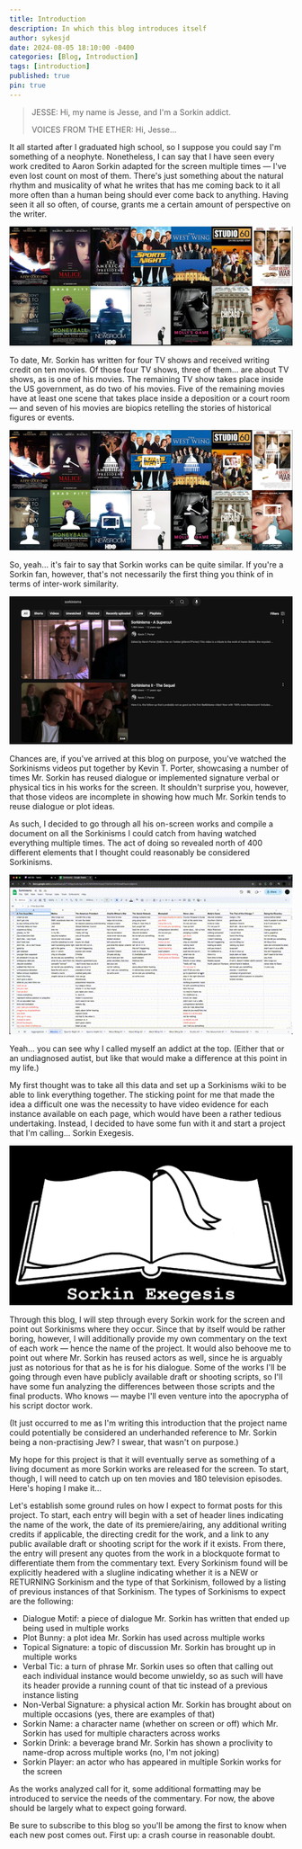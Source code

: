 ```yaml
---
title: Introduction
description: In which this blog introduces itself
author: sykesjd
date: 2024-08-05 18:10:00 -0400
categories: [Blog, Introduction]
tags: [introduction]
published: true
pin: true
---
```


> JESSE: Hi, my name is Jesse, and I'm a Sorkin addict.
> 
> VOICES FROM THE ETHER: Hi, Jesse...

It all started after I graduated high school, so I suppose you could say I'm something of a neophyte. Nonetheless, I can say that I have seen every work credited to Aaron Sorkin adapted for the screen multiple times — I've even lost count on most of them. There's just something about the natural rhythm and musicality of what he writes that has me coming back to it all more often than a human being should ever come back to anything. Having seen it all so often, of course, grants me a certain amount of perspective on the writer.

![Sorkin works for the screen](assets/img/AllWorks.png "Sorkin Works for the Screen")

To date, Mr. Sorkin has written for four TV shows and received writing credit on ten movies. Of those four TV shows, three of them... are about TV shows, as is one of his movies. The remaining TV show takes place inside the US government, as do two of his movies. Five of the remaining movies have at least one scene that takes place inside a deposition or a court room — and seven of his movies are biopics retelling the stories of historical figures or events.

![Sorkin works for the screen, annotated](/assets/img/AllWorksAnnotated.png "Sorkin Works for the Screen, Annotated")

So, yeah... it's fair to say that Sorkin works can be quite similar. If you're a Sorkin fan, however, that's not necessarily the first thing you think of in terms of inter-work similarity.

![Search for Sorkinisms videos](assets/img/SorkinismsVideos.png "Sorkinisms Videos on YouTube")

Chances are, if you've arrived at this blog on purpose, you've watched the Sorkinisms videos put together by Kevin T. Porter, showcasing a number of times Mr. Sorkin has reused dialogue or implemented signature verbal or physical tics in his works for the screen. It shouldn't surprise you, however, that those videos are incomplete in showing how much Mr. Sorkin tends to reuse dialogue or plot ideas.

As such, I decided to go through all his on-screen works and compile a document on all the Sorkinisms I could catch from having watched everything multiple times. The act of doing so revealed north of 400 different elements that I thought could reasonably be considered Sorkinisms.

![Scrolling through the Sorkinisms document](assets/img/SorkDoc.gif "Sorkinisms Document")

Yeah... you can see why I called myself an addict at the top. (Either that or an undiagnosed autist, but like that would make a difference at this point in my life.)

My first thought was to take all this data and set up a Sorkinisms wiki to be able to link everything together. The sticking point for me that made the idea a difficult one was the necessity to have video evidence for each instance available on each page, which would have been a rather tedious undertaking. Instead, I decided to have some fun with it and start a project that I'm calling... Sorkin Exegesis.

![Sorkinisms logo](assets/img/Logo.png "Sorkinisms Logo")

Through this blog, I will step through every Sorkin work for the screen and point out Sorkinisms where they occur. Since that by itself would be rather boring, however, I will additionally provide my own commentary on the text of each work — hence the name of the project. It would also behoove me to point out where Mr. Sorkin has reused actors as well, since he is arguably just as notorious for that as he is for his dialogue. Some of the works I'll be going through even have publicly available draft or shooting scripts, so I'll have some fun analyzing the differences between those scripts and the final products. Who knows — maybe I'll even venture into the apocrypha of his script doctor work.

(It just occurred to me as I'm writing this introduction that the project name could potentially be considered an underhanded reference to Mr. Sorkin being a non-practising Jew? I swear, that wasn't on purpose.)

My hope for this project is that it will eventually serve as something of a living document as more Sorkin works are released for the screen. To start, though, I will need to catch up on ten movies and 180 television episodes. Here's hoping I make it...

Let's establish some ground rules on how I expect to format posts for this project. To start, each entry will begin with a set of header lines indicating the name of the work, the date of its premiere/airing, any additional writing credits if applicable, the directing credit for the work, and a link to any public available draft or shooting script for the work if it exists. From there, the entry will present any quotes from the work in a blockquote format to differentiate them from the commentary text. Every Sorkinism found will be explicitly headered with a slugline indicating whether it is a NEW or RETURNING Sorkinism and the type of that Sorkinism, followed by a listing of previous instances of that Sorkinism. The types of Sorkinisms to expect are the following:
- Dialogue Motif: a piece of dialogue Mr. Sorkin has written that ended up being used in multiple works
- Plot Bunny: a plot idea Mr. Sorkin has used across multiple works
- Topical Signature: a topic of discussion Mr. Sorkin has brought up in multiple works
- Verbal Tic: a turn of phrase Mr. Sorkin uses so often that calling out each individual instance would become unwieldy, so as such will have its header provide a running count of that tic instead of a previous instance listing
- Non-Verbal Signature: a physical action Mr. Sorkin has brought about on multiple occasions (yes, there are examples of that)
- Sorkin Name: a character name (whether on screen or off) which Mr. Sorkin has used for multiple characters across works
- Sorkin Drink: a beverage brand Mr. Sorkin has shown a proclivity to name-drop across multiple works (no, I'm not joking)
- Sorkin Player: an actor who has appeared in multiple Sorkin works for the screen

As the works analyzed call for it, some additional formatting may be introduced to service the needs of the commentary. For now, the above should be largely what to expect going forward.

Be sure to subscribe to this blog so you'll be among the first to know when each new post comes out. First up: a crash course in reasonable doubt.